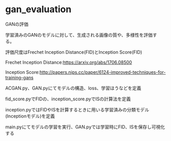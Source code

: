 # gan_evaluation
GANの評価

学習済みのGANのモデルに対して、生成される画像の質や、多様性を評価する。

評価尺度はFrechet Inception Distance(FID)とInception Score(FID)


Frechet Inception Distance:https://arxiv.org/abs/1706.08500

Inception Score:http://papers.nips.cc/paper/6124-improved-techniques-for-training-gans

ACGAN.py、GAN.pyにてモデルの構造、loss、学習ほうなどを定義

fid_score.pyでFIDの、inception_score.pyでISの計算法を定義

inception.pyではFIDやISを計算するときに用いる学習済みの分類モデル(Inceptionモデル)を定義


main.pyにてモデルの学習を実行、GAN.pyでは学習時にFID、ISを保存し可視化する

